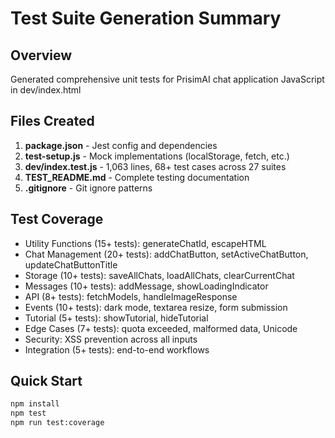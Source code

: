 # Test Suite Generation Summary

## Overview
Generated comprehensive unit tests for PrisimAI chat application JavaScript in dev/index.html

## Files Created

1. **package.json** - Jest config and dependencies
2. **test-setup.js** - Mock implementations (localStorage, fetch, etc.)
3. **dev/index.test.js** - 1,063 lines, 68+ test cases across 27 suites
4. **TEST_README.md** - Complete testing documentation
5. **.gitignore** - Git ignore patterns

## Test Coverage

- Utility Functions (15+ tests): generateChatId, escapeHTML
- Chat Management (20+ tests): addChatButton, setActiveChatButton, updateChatButtonTitle
- Storage (10+ tests): saveAllChats, loadAllChats, clearCurrentChat
- Messages (10+ tests): addMessage, showLoadingIndicator
- API (8+ tests): fetchModels, handleImageResponse
- Events (10+ tests): dark mode, textarea resize, form submission
- Tutorial (5+ tests): showTutorial, hideTutorial
- Edge Cases (7+ tests): quota exceeded, malformed data, Unicode
- Security: XSS prevention across all inputs
- Integration (5+ tests): end-to-end workflows

## Quick Start

```bash
npm install
npm test
npm run test:coverage
```